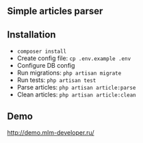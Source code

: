 ## Simple articles parser
## Installation

- ```composer install```
- Create config file: ```cp .env.example .env```
- Configure DB config
- Run migrations: ```php artisan migrate```
- Run tests: ```php artisan test```
- Parse articles: ```php artisan article:parse```
- Clean articles: ```php artisan article:clean```

## Demo

http://demo.mlm-developer.ru/

